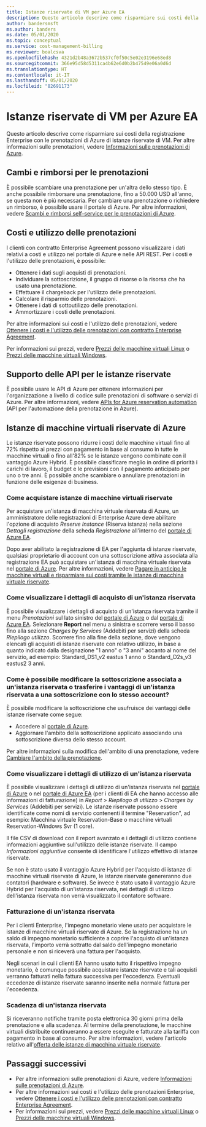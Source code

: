 ```yaml
---
title: Istanze riservate di VM per Azure EA
description: Questo articolo descrive come risparmiare sui costi della registrazione Enterprise con le prenotazioni di Azure di istanze riservate di VM.
author: bandersmsft
ms.author: banders
ms.date: 05/01/2020
ms.topic: conceptual
ms.service: cost-management-billing
ms.reviewer: boalcsva
ms.openlocfilehash: 4321d2b48a3672b537cf0f50c5e02e3196e68ed8
ms.sourcegitcommit: 366e95d58d5311ca4b62e6d0b2b47549e06a0d6d
ms.translationtype: HT
ms.contentlocale: it-IT
ms.lasthandoff: 05/01/2020
ms.locfileid: "82691173"
---
```

# <a name="azure-ea-vm-reserved-instances"></a>Istanze riservate di VM per Azure EA

Questo articolo descrive come risparmiare sui costi della registrazione Enterprise con le prenotazioni di Azure di istanze riservate di VM. Per altre informazioni sulle prenotazioni, vedere [Informazioni sulle prenotazioni di Azure](../reservations/save-compute-costs-reservations.md).

## <a name="reservation-exchanges-and-refunds"></a>Cambi e rimborsi per le prenotazioni

È possibile scambiare una prenotazione per un'altra dello stesso tipo. È anche possibile rimborsare una prenotazione, fino a 50.000 USD all'anno, se questa non è più necessaria. Per cambiare una prenotazione o richiedere un rimborso, è possibile usare il portale di Azure. Per altre informazioni, vedere [Scambi e rimborsi self-service per le prenotazioni di Azure](../reservations/exchange-and-refund-azure-reservations.md).

## <a name="reservation-costs-and-usage"></a>Costi e utilizzo delle prenotazioni

I clienti con contratto Enterprise Agreement possono visualizzare i dati relativi a costi e utilizzo nel portale di Azure e nelle API REST. Per i costi e l'utilizzo delle prenotazioni, è possibile:

- Ottenere i dati sugli acquisti di prenotazioni.
- Individuare la sottoscrizione, il gruppo di risorse o la risorsa che ha usato una prenotazione.
- Effettuare il chargeback per l'utilizzo delle prenotazioni.
- Calcolare il risparmio delle prenotazioni.
- Ottenere i dati di sottoutilizzo delle prenotazioni.
- Ammortizzare i costi delle prenotazioni.

Per altre informazioni sui costi e l'utilizzo delle prenotazioni, vedere [Ottenere i costi e l'utilizzo delle prenotazioni con contratto Enterprise Agreement](../reservations/understand-reserved-instance-usage-ea.md).

Per informazioni sui prezzi, vedere [Prezzi delle macchine virtuali Linux](https://azure.microsoft.com/pricing/details/virtual-machines/linux/) o [Prezzi delle macchine virtuali Windows](https://azure.microsoft.com/pricing/details/virtual-machines/windows/).

## <a name="reserved-instances-api-support"></a>Supporto delle API per le istanze riservate

È possibile usare le API di Azure per ottenere informazioni per l'organizzazione a livello di codice sulle prenotazioni di software o servizi di Azure. Per altre informazioni, vedere [APIs for Azure reservation automation](../reservations/reservation-apis.md) (API per l'automazione della prenotazione in Azure).

## <a name="azure-reserved-virtual-machine-instances"></a>Istanze di macchine virtuali riservate di Azure

Le istanze riservate possono ridurre i costi delle macchine virtuali fino al 72% rispetto ai prezzi con pagamento in base al consumo in tutte le macchine virtuali o fino all'82% se le istanze vengono combinate con il vantaggio Azure Hybrid. È possibile classificare meglio in ordine di priorità i carichi di lavoro, il budget e le previsioni con il pagamento anticipato per uno o tre anni. È possibile anche scambiare o annullare prenotazioni in funzione delle esigenze di business.

### <a name="how-to-buy-reserved-virtual-machine-instances"></a>Come acquistare istanze di macchine virtuali riservate

Per acquistare un'istanza di macchina virtuale riservata di Azure, un amministratore delle registrazioni di Enterprise Azure deve abilitare l'opzione di acquisto _Reserve Instance_ (Riserva istanza) nella sezione _Dettagli registrazione_  della scheda _Registrazione_ all'interno del [portale di Azure EA](https://ea.azure.com/).

Dopo aver abilitato la registrazione di EA per l'aggiunta di istanze riservate, qualsiasi proprietario di account con una sottoscrizione attiva associata alla registrazione EA può acquistare un'istanza di macchina virtuale riservata nel [portale di Azure](https://aka.ms/reservations). Per altre informazioni, vedere [Pagare in anticipo le macchine virtuali e risparmiare sui costi tramite le istanze di macchina virtuale riservate](https://go.microsoft.com/fwlink/?linkid=861721).

### <a name="how-to-view-reserved-instance-purchase-details"></a>Come visualizzare i dettagli di acquisto di un'istanza riservata

È possibile visualizzare i dettagli di acquisto di un'istanza riservata tramite il menu _Prenotazioni_ sul lato sinistro del [portale di Azure](https://aka.ms/reservations) o dal [portale di Azure EA](https://ea.azure.com/). Selezionare **Report** nel menu a sinistra e scorrere verso il basso fino alla sezione _Charges by Services_ (Addebiti per servizi) della scheda _Riepilogo utilizzo_. Scorrere fino alla fine della sezione, dove vengono elencati gli acquisti di istanze riservate con relativo utilizzo, in base a quanto indicato dalla designazione "1 anno" o "3 anni" accanto al nome del servizio, ad esempio: Standard_DS1_v2 eastus 1 anno o Standard_D2s_v3 eastus2 3 anni.

### <a name="how-can-i-change-the-subscription-associated-with-reserved-instance-or-transfer-my-reserved-instance-benefits-to-a-subscription-under-the-same-account"></a>Come è possibile modificare la sottoscrizione associata a un'istanza riservata o trasferire i vantaggi di un'istanza riservata a una sottoscrizione con lo stesso account?

È possibile modificare la sottoscrizione che usufruisce dei vantaggi delle istanze riservate come segue:

- Accedere al [portale di Azure](https://aka.ms/reservations).
- Aggiornare l'ambito della sottoscrizione applicato associando una sottoscrizione diversa dello stesso account.

Per altre informazioni sulla modifica dell'ambito di una prenotazione, vedere [Cambiare l'ambito della prenotazione](../reservations/manage-reserved-vm-instance.md#change-the-reservation-scope).

### <a name="how-to-view-reserved-instance-usage-details"></a>Come visualizzare i dettagli di utilizzo di un'istanza riservata

È possibile visualizzare i dettagli di utilizzo di un'istanza riservata nel [portale di Azure](https://aka.ms/reservations) o nel [portale di Azure EA](https://ea.azure.com/) (per i clienti di EA che hanno accesso alle informazioni di fatturazione) in _Report_ > _Riepilogo di utilizzo_ > _Charges by Services_ (Addebiti per servizi). Le istanze riservate possono essere identificate come nomi di servizio contenenti il termine "Reservation", ad esempio: Macchina virtuale Reservation-Base o macchine virtuali Reservation-Windows Svr (1 core).

Il file CSV di download con il report avanzato e i dettagli di utilizzo contiene informazioni aggiuntive sull'utilizzo delle istanze riservate. Il campo _Informazioni aggiuntive_ consente di identificare l'utilizzo effettivo di istanze riservate.

Se non è stato usato il vantaggio Azure Hybrid per l'acquisto di istanze di macchine virtuali riservate di Azure, le istanze riservate genereranno due contatori (hardware e software). Se invece è stato usato il vantaggio Azure Hybrid per l'acquisto di un'istanza riservata, nei dettagli di utilizzo dell'istanza riservata non verrà visualizzato il contatore software.

### <a name="reserved-instance-billing"></a>Fatturazione di un'istanza riservata

Per i clienti Enterprise, l'impegno monetario viene usato per acquistare le istanze di macchine virtuali riservate di Azure. Se la registrazione ha un saldo di impegno monetario sufficiente a coprire l'acquisto di un'istanza riservata, l'importo verrà sottratto dal saldo dell'impegno monetario personale e non si riceverà una fattura per l'acquisto.

Negli scenari in cui i clienti EA hanno usato tutto il rispettivo impegno monetario, è comunque possibile acquistare istanze riservate e tali acquisti verranno fatturati nella fattura successiva per l'eccedenza. Eventuali eccedenze di istanze riservate saranno inserite nella normale fattura per l'eccedenza.

### <a name="reserved-instance-expiration"></a>Scadenza di un'istanza riservata

Si riceveranno notifiche tramite posta elettronica 30 giorni prima della prenotazione e alla scadenza. Al termine della prenotazione, le macchine virtuali distribuite continueranno a essere eseguite e fatturate alla tariffa con pagamento in base al consumo. Per altre informazioni, vedere l'articolo relativo all'[offerta delle istanze di macchina virtuale riservate](https://azure.microsoft.com/pricing/reserved-vm-instances/).

## <a name="next-steps"></a>Passaggi successivi
- Per altre informazioni sulle prenotazioni di Azure, vedere [Informazioni sulle prenotazioni di Azure](../reservations/save-compute-costs-reservations.md).
- Per altre informazioni sui costi e l'utilizzo delle prenotazioni Enterprise, vedere [Ottenere i costi e l'utilizzo delle prenotazioni con contratto Enterprise Agreement](../reservations/understand-reserved-instance-usage-ea.md).
- Per informazioni sui prezzi, vedere [Prezzi delle macchine virtuali Linux](https://azure.microsoft.com/pricing/details/virtual-machines/linux/) o [Prezzi delle macchine virtuali Windows](https://azure.microsoft.com/pricing/details/virtual-machines/windows/).

